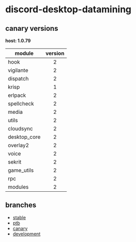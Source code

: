# discord-desktop-datamining

## canary versions

**host: 1.0.79**

| module | version |
| ------ | :-----: |
| hook | 2 |
| vigilante | 2 |
| dispatch | 2 |
| krisp | 1 |
| erlpack | 2 |
| spellcheck | 2 |
| media | 2 |
| utils | 2 |
| cloudsync | 2 |
| desktop_core | 2 |
| overlay2 | 2 |
| voice | 2 |
| sekrit | 2 |
| game_utils | 2 |
| rpc | 2 |
| modules | 2 |

## branches

- [stable](https://github.com/OpenAsar/discord-desktop-datamining/tree/stable)
- [ptb](https://github.com/OpenAsar/discord-desktop-datamining/tree/ptb)
- [canary](https://github.com/OpenAsar/discord-desktop-datamining/tree/canary)
- [development](https://github.com/OpenAsar/discord-desktop-datamining/tree/development)